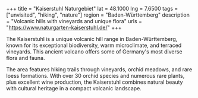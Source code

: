 +++
title = "Kaiserstuhl Naturgebiet"
lat = 48.1000
lng = 7.6500
tags = ["unvisited", "hiking", "nature"]
region = "Baden-Württemberg"
description = "Volcanic hills with vineyards and unique flora"
urls = "https://www.naturgarten-kaiserstuhl.de/"
+++

The Kaiserstuhl is a unique volcanic hill range in Baden-Württemberg, known for its exceptional biodiversity, warm microclimate, and terraced vineyards. This ancient volcano offers some of Germany's most diverse flora and fauna.

The area features hiking trails through vineyards, orchid meadows, and rare loess formations. With over 30 orchid species and numerous rare plants, plus excellent wine production, the Kaiserstuhl combines natural beauty with cultural heritage in a compact volcanic landscape.